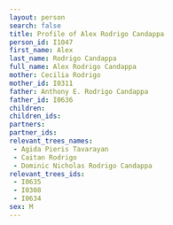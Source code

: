 ```yaml
---
layout: person
search: false
title: Profile of Alex Rodrigo Candappa
person_id: I1047
first_name: Alex
last_name: Rodrigo Candappa
full_name: Alex Rodrigo Candappa
mother: Cecilia Rodrigo
mother_id: I0311
father: Anthony E. Rodrigo Candappa
father_id: I0636
children:
children_ids:
partners:
partner_ids:
relevant_trees_names:
 - Agida Pieris Tavarayan
 - Caitan Rodrigo
 - Dominic Nicholas Rodrigo Candappa
relevant_trees_ids:
 - I0635
 - I0308
 - I0634
sex: M
---
```


